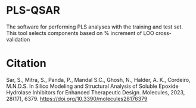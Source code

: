 # PLS-QSAR
The software for performing PLS analyses with the training and test set. This tool selects components based on % increment of LOO cross-validation
# Citation
Sar, S., Mitra, S., Panda, P., Mandal S.C., Ghosh, N., Halder, A. K., Cordeiro, M.N.D.S. In Silico Modeling and Structural Analysis of Soluble Epoxide Hydrolase Inhibitors for Enhanced Therapeutic Design. Molecules, 2023, 28(17), 6379. https://doi.org/10.3390/molecules28176379
